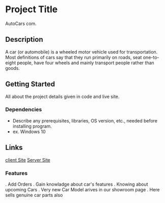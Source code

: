 

# Project Title

AutoCars com.

## Description

A car (or automobile) is a wheeled motor vehicle used for transportation. Most definitions of cars say that they run primarily on roads, seat one-to-eight people, have four wheels and mainly transport people rather than goods.

## Getting Started
All about the project details given in code and live site.

### Dependencies

* Describe any prerequisites, libraries, OS version, etc., needed before installing program.
* ex. Windows 10



## Links
[client Site](https://github.com/programming-hero-web-course-4/niche-website-client-side-Sugata-Mallick)
[Server Site](https://github.com/programming-hero-web-course-4/niche-website-server-side-Sugata-Mallick)


### Features
. Add Orders
. Gain knowladge about car's features
. Knowing about upcoming Cars
. Very new Car Model arives in our showroom page
. Here sells genuine car parts also